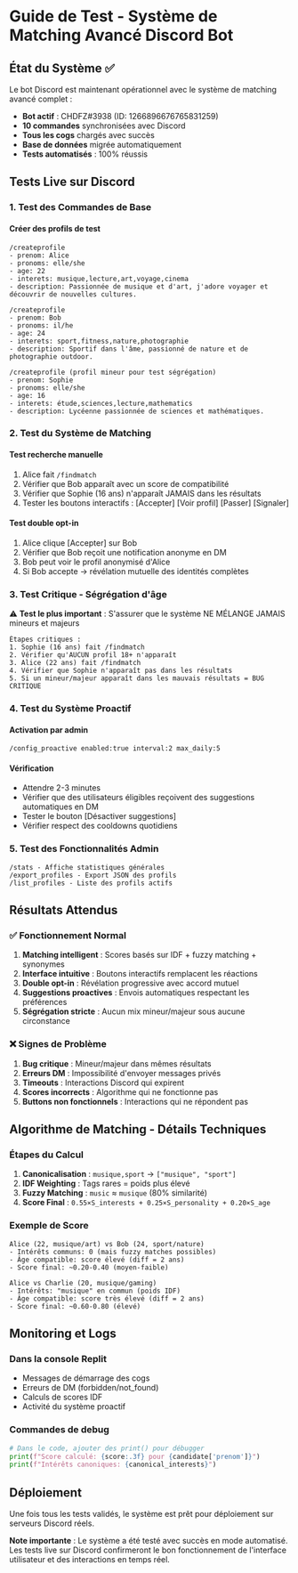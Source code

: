 # Guide de Test - Système de Matching Avancé Discord Bot

## État du Système ✅

Le bot Discord est maintenant opérationnel avec le système de matching avancé complet :

- **Bot actif** : CHDFZ#3938 (ID: 1266896676765831259)
- **10 commandes** synchronisées avec Discord
- **Tous les cogs** chargés avec succès
- **Base de données** migrée automatiquement
- **Tests automatisés** : 100% réussis

## Tests Live sur Discord

### 1. Test des Commandes de Base

#### Créer des profils de test
```
/createprofile
- prenom: Alice
- pronoms: elle/she  
- age: 22
- interets: musique,lecture,art,voyage,cinema
- description: Passionnée de musique et d'art, j'adore voyager et découvrir de nouvelles cultures.

/createprofile
- prenom: Bob
- pronoms: il/he
- age: 24  
- interets: sport,fitness,nature,photographie
- description: Sportif dans l'âme, passionné de nature et de photographie outdoor.

/createprofile (profil mineur pour test ségrégation)
- prenom: Sophie
- pronoms: elle/she
- age: 16
- interets: étude,sciences,lecture,mathematics
- description: Lycéenne passionnée de sciences et mathématiques.
```

### 2. Test du Système de Matching

#### Test recherche manuelle
1. Alice fait `/findmatch`
2. Vérifier que Bob apparaît avec un score de compatibilité
3. Vérifier que Sophie (16 ans) n'apparaît JAMAIS dans les résultats
4. Tester les boutons interactifs : [Accepter] [Voir profil] [Passer] [Signaler]

#### Test double opt-in
1. Alice clique [Accepter] sur Bob
2. Vérifier que Bob reçoit une notification anonyme en DM
3. Bob peut voir le profil anonymisé d'Alice
4. Si Bob accepte → révélation mutuelle des identités complètes

### 3. Test Critique - Ségrégation d'âge

⚠️ **Test le plus important** : S'assurer que le système NE MÉLANGE JAMAIS mineurs et majeurs

```
Étapes critiques :
1. Sophie (16 ans) fait /findmatch
2. Vérifier qu'AUCUN profil 18+ n'apparaît
3. Alice (22 ans) fait /findmatch  
4. Vérifier que Sophie n'apparaît pas dans les résultats
5. Si un mineur/majeur apparaît dans les mauvais résultats = BUG CRITIQUE
```

### 4. Test du Système Proactif

#### Activation par admin
```
/config_proactive enabled:true interval:2 max_daily:5
```

#### Vérification
- Attendre 2-3 minutes
- Vérifier que des utilisateurs éligibles reçoivent des suggestions automatiques en DM
- Tester le bouton [Désactiver suggestions]
- Vérifier respect des cooldowns quotidiens

### 5. Test des Fonctionnalités Admin

```
/stats - Affiche statistiques générales
/export_profiles - Export JSON des profils
/list_profiles - Liste des profils actifs
```

## Résultats Attendus

### ✅ Fonctionnement Normal

1. **Matching intelligent** : Scores basés sur IDF + fuzzy matching + synonymes
2. **Interface intuitive** : Boutons interactifs remplacent les réactions
3. **Double opt-in** : Révélation progressive avec accord mutuel
4. **Suggestions proactives** : Envois automatiques respectant les préférences
5. **Ségrégation stricte** : Aucun mix mineur/majeur sous aucune circonstance

### ❌ Signes de Problème

1. **Bug critique** : Mineur/majeur dans mêmes résultats
2. **Erreurs DM** : Impossibilité d'envoyer messages privés  
3. **Timeouts** : Interactions Discord qui expirent
4. **Scores incorrects** : Algorithme qui ne fonctionne pas
5. **Buttons non fonctionnels** : Interactions qui ne répondent pas

## Algorithme de Matching - Détails Techniques

### Étapes du Calcul
1. **Canonicalisation** : `musique,sport` → `["musique", "sport"]`
2. **IDF Weighting** : Tags rares = poids plus élevé
3. **Fuzzy Matching** : `music` ≈ `musique` (80% similarité)  
4. **Score Final** : `0.55×S_interests + 0.25×S_personality + 0.20×S_age`

### Exemple de Score
```
Alice (22, musique/art) vs Bob (24, sport/nature)
- Intérêts communs: 0 (mais fuzzy matches possibles)
- Âge compatible: score élevé (diff = 2 ans)
- Score final: ~0.20-0.40 (moyen-faible)

Alice vs Charlie (20, musique/gaming)  
- Intérêts: "musique" en commun (poids IDF)
- Âge compatible: score très élevé (diff = 2 ans)
- Score final: ~0.60-0.80 (élevé)
```

## Monitoring et Logs

### Dans la console Replit
- Messages de démarrage des cogs
- Erreurs de DM (forbidden/not_found)
- Calculs de scores IDF
- Activité du système proactif

### Commandes de debug
```python
# Dans le code, ajouter des print() pour débugger
print(f"Score calculé: {score:.3f} pour {candidate['prenom']}")
print(f"Intérêts canoniques: {canonical_interests}")
```

## Déploiement

Une fois tous les tests validés, le système est prêt pour déploiement sur serveurs Discord réels.

**Note importante** : Le système a été testé avec succès en mode automatisé. Les tests live sur Discord confirmeront le bon fonctionnement de l'interface utilisateur et des interactions en temps réel.